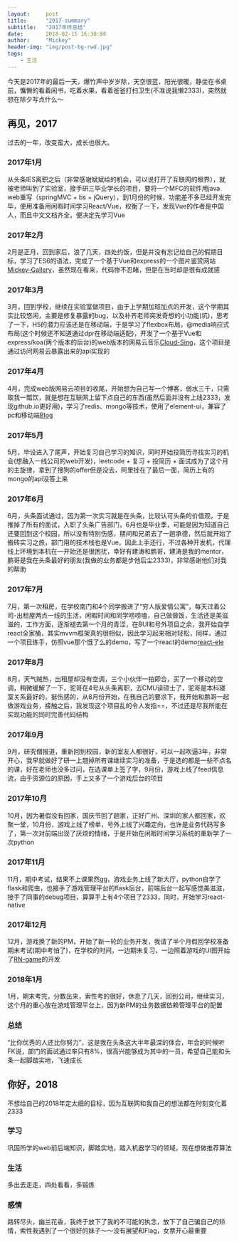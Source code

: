 ```yaml
---
layout:     post
title:      "2017-summary"
subtitle:   "2017年终总结"
date:       2018-02-15 16:30:00
author:     "Mickey"
header-img: "img/post-bg-rwd.jpg"
tags:
    - 生活
---
```


今天是2017年的最后一天，爆竹声中岁岁除，天空很蓝，阳光很暖，静坐在书桌前，慵懒的看着闲书，吃着水果，看着爸爸打扫卫生(不准说我懒2333)，突然就想在除夕写点什么～

## 再见，2017

过去的一年，改变蛮大，成长也很大。

### 2017年1月

从头条IES离职之后（非常感谢斌斌给的机会，可以说打开了互联网的眼界），就被老师叫到了实验室，接手研三毕业学长的项目，要将一个MFC的软件用java web重写（springMVC + bs + jQuery），到1月份的时候，功能差不多已经开发完毕，便用准备用闲暇时间学习React/Vue，权衡了一下，发现Vue的作者是中国人，而且中文文档齐全，便决定先学习Vue

### 2017年2月

2月是正月，回到家后，浪了几天，四处约饭，但是并没有忘记给自己的假期目标，学习了ES6的语法，完成了一个基于Vue和express的一个图片鉴赏网站[Mickey-Gallery](https://github.com/mickey0524/Mickey-Gallery)，虽然现在看来，代码惨不忍睹，但是在当时却是很有成就感

### 2017年3月

3月，回到学校，继续在实验室做项目，由于上学期加班加点的开发，这个学期其实比较悠闲，主要是修复暴露的bug，以及补齐老师突发奇想的小功能(坑)，思考了一下，H5的潜力应该还是在移动端，于是学习了flexbox布局，@media响应式布局(这个时候还不知道通过dpr在移动端适配)，开发了一个基于Vue和express/koa(两个版本的后台)的web版本的网易云音乐[Cloud-Sing](https://github.com/mickey0524/Cloud-Sing)，这个项目是通过访问网易云暴露出来的api实现的

### 2017年4月

4月，完成web版网易云项目的收尾，开始想为自己写一个博客，弱水三千，只需取我一瓢饮，就是想在互联网上留下点自己的东西(虽然后面并没有上线2333，发现github.io更好用)，学习了redis、mongo等技术，使用了element-ui，兼容了pc和移动端[Blog](https://github.com/mickey0524/Blog)

### 2017年5月

5月，毕设进入了尾声，开始复习自己学习的知识，同时开始投简历寻找实习的机会(想融入一线公司的web开发)，leetcode + 复习 + 投简历 + 面试成为了这个月的主旋律，拿到了搜狗的offer但是没去，阿里挂在了最后一面，简历上有的mongo的api没答上来

### 2017年6月

6月，头条面试通过，因为第一次实习就是在头条，比较认可头条的价值观，于是推掉了所有的面试，入职了头条广告部门，6月也是毕业季，可能是因为知道自己还要回到这个校园，所以没有特别伤感，期间和兄弟去了一趟承德，然后就开始了搬砖实习之旅，部门用的技术栈也是Vue，因此上手还行，不过各种开发机，代理线上环境到本机在一开始还是很困扰，幸好有建涛和鹏哥，建涛是我的mentor，鹏哥是我在头条最好的朋友(我做的业务都是步他后尘2333)，非常感谢他们对我的帮助

### 2017年7月

7月，第一次租房，在学校南门和4个同学搬进了“穷人版爱情公寓”，每天过着公司-出租屋两点一线的生活，闲暇时间和同学唠唠嗑，自己做做饭，生活还是美滋滋的，工作方面，逐渐褪去第一个月的青涩，在BUI和号外项目之余，我开始自学react全家桶，其实mvvm框架真的很相似，因此学习起来相对轻松，同样，通过一个项目练手，仿照vue那个饿了么的demo，写了一个react的demo[react-ele](https://github.com/mickey0524/react-ele)

### 2017年8月

8月，天气贼热，出租屋却没有空调，三个小伙伴一拍即合，买了一个移动的空调，稍微缓解了一下，驼哥在4号从头条离职，去CMU读硕士了，驼哥是本科寝室关系最好的，挺伤感的，从8月份开始，在我自己的要求下，我开始和鹏哥一起做游戏业务，接触之后，我发现这个项目乱的令人发指==，不过还是尽我所能在实现功能的同时完善代码结构

### 2017年9月

9月，研究僧报道，重新回到校园，新的室友人都很好，可以一起吹逼3年，非常开心，我早就做好了研一上翘掉所有课继续实习的准备，于是选的都是一些不点名的课，好在老师也没多过问，在选课单上签了字，9月份，游戏上线了feed信息流，由于资源位的原因，手上又多了一个游戏后台的项目

### 2017年10月

10月，因为暑假没有回家，国庆节回了趟家，正好广州、深圳的家人都回家，欢聚一堂，10月份，游戏上线了榜单，号外上线了兴趣定向，也许是业务代码写多了，第一次对前端出现了厌烦的情绪，于是开始在闲暇时间学习系统的重新学了一次python

### 2017年11月

11月，期中考试，结果不上课果然gg，游戏业务上线了新大厅，python自学了flask和爬虫，也接手了游戏管理平台的flask后台，前端后台一起写感觉美滋滋，接手了同事的debug项目，算算手上有4个项目了2333，同时，开始学习react-native

### 2017年12月

12月，游戏换了新的PM，开始了新一轮的业务开发，我请了半个月假回学校准备期末考试(期中考怕了)，在学校的时间，一边期末复习，一边照着游戏的UI图开始了[RN-game](https://github.com/mickey0524/game)的开发

### 2018年1月

1月，期末考完，分数出来，索性考的很好，休息了几天，回到公司，继续实习，这个月的重心放在游戏管理平台上，因为新PM的业务数据依赖管理平台的配置

### 总结

“比你优秀的人还比你努力”，这是我在头条这大半年最深的体会，年会的时候听FK说，部门的面试通过率只有8%，很高兴能够成为其中的一员，希望自己能和头条一起脚踏实地，飞速成长

## 你好，2018

不想给自己的2018年定太细的目标，因为互联网和我自己的想法都在时刻变化着2333

### 学习

巩固所学的web前后端知识，脚踏实地，踏入机器学习的领域，现在想做推荐算法

### 生活

多出去走走，四处看看，多锻炼

### 感情

路转尽头，幽兰花香，我终于放下了我的不可能的执念，放下了自己骗自己的矫情，索性我遇到了一个很好的妹子～～没有展望和Flag，女票开心最重要





